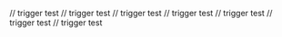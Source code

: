 // trigger test
// trigger test
// trigger test
// trigger test
// trigger test
// trigger test
// trigger test
